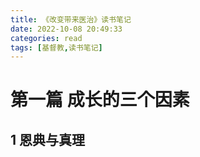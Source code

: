 ```yaml
---
title: 《改变带来医治》读书笔记
date: 2022-10-08 20:49:33
categories: read
tags: [基督教,读书笔记]
---
```

# 第一篇 成长的三个因素
## 1 恩典与真理


